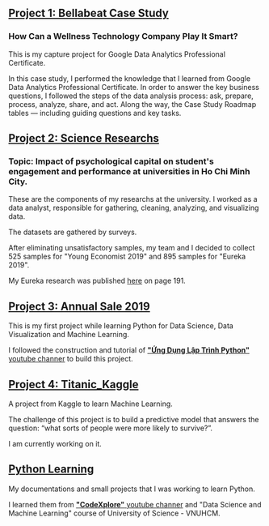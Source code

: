 ## [Project 1: Bellabeat Case Study](https://github.com/HienThNg/HienThNg.github.io)

### How Can a Wellness Technology Company Play It Smart?

This is my capture project for Google Data Analytics Professional Certificate.

In this case study, I performed the knowledge that I learned from Google Data Analytics Professional Certificate. In order to answer the key business questions, I followed the steps of the data analysis process: ask, prepare, process, analyze, share, and act. Along the way, the Case Study Roadmap tables — including guiding questions and key tasks.

## [Project 2: Science Researchs](https://github.com/HienThNg/Psychological_Capital)

### Topic: Impact of psychological capital on student's engagement and performance at universities in Ho Chi Minh City.

These are the components of my researchs at the university. I worked as a data analyst, responsible for gathering, cleaning, analyzing, and visualizing data.

The datasets are gathered by surveys. 

After eliminating unsatisfactory samples, my team and I decided to collect 525 samples for "Young Economist 2019" and 895 samples for "Eureka 2019".

My Eureka research was published [here](https://drive.google.com/file/d/1OTXpAeVf1gN-Ukf0iv93hcoVStMsDT6x/view) on page 191.

## [Project 3: Annual Sale 2019](https://github.com/HienThNg/Project-Annual_Sale_2019)

This is my first project while learning Python for Data Science, Data Visualization and Machine Learning.

I followed the construction and tutorial of [**"Ứng Dụng Lập Trình Python"** youtube channer](https://www.youtube.com/watch?v=VH2JgqlN2so&list=PLRGmLRJmVS5jOMW-IFhuA6PUA1257f070&index=4&t=379s&ab_channel=%E1%BB%A8ngD%E1%BB%A5ngL%E1%BA%ADpTr%C3%ACnhPython) to build this project.

## [Project 4: Titanic_Kaggle](https://github.com/HienThNg/Project-Titanic_Kaggle/blob/main/README.md)

A project from Kaggle to learn Machine Learning.

The challenge of this project is to build a predictive model that answers the question: “what sorts of people were more likely to survive?”.

I am currently working on it.

## [Python Learning](https://github.com/HienThNg/Python_Learning)

My documentations and small projects that I was working to learn Python.

I learned them from [**"CodeXplore"** youtube channer](https://www.youtube.com/c/CodeXplore) and "Data Science and Machine Learning" course of University of Science - VNUHCM.

